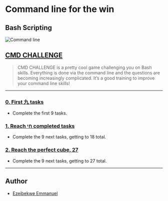 # Command line for the win

## Bash Scripting
![Command line](https://s3.amazonaws.com/intranet-projects-files/holbertonschool-sysadmin_devops/324/06AChAO.png)


## [CMD CHALLENGE](https://cmdchallenge.com)
> CMD CHALLENGE is a pretty cool game challenging you on Bash skills. Everything is done via the command line and the questions are becoming increasingly complicated. It’s a good training to improve your command line skills!

---

### [0. First 九 tasks](./0-first_9_tasks.jpg)
* Complete the first 9 tasks.

### [1. Reach חי completed tasks](./1-next_9_tasks.jpg)
* Complete the 9 next tasks, getting to 18 total.

### [2. Reach the perfect cube, 27](./2-next_9_tasks.jpg)
* Complete the 9 next tasks, getting to 27 total.

---

## Author
* [Ezeibekwe Emmanuel](https://github.com/ezeibekweemma)
